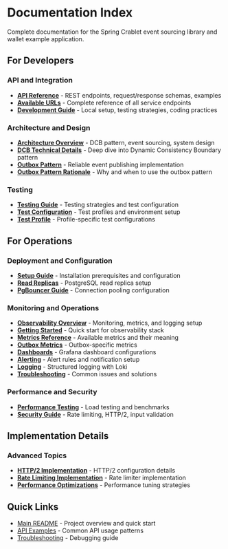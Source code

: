 # Documentation Index

Complete documentation for the Spring Crablet event sourcing library and wallet example application.

## For Developers

### API and Integration
- **[API Reference](api/README.md)** - REST endpoints, request/response schemas, examples
- **[Available URLs](urls.md)** - Complete reference of all service endpoints
- **[Development Guide](development/README.md)** - Local setup, testing strategies, coding practices

### Architecture and Design
- **[Architecture Overview](architecture/README.md)** - DCB pattern, event sourcing, system design
- **[DCB Technical Details](architecture/DCB_AND_CRABLET.md)** - Deep dive into Dynamic Consistency Boundary pattern
- **[Outbox Pattern](architecture/OUTBOX_PATTERN.md)** - Reliable event publishing implementation
- **[Outbox Pattern Rationale](architecture/OUTBOX_RATIONALE.md)** - Why and when to use the outbox pattern

### Testing
- **[Testing Guide](testing/README.md)** - Testing strategies and test configuration
- **[Test Configuration](testing/TEST_CONFIGURATION.md)** - Test profiles and environment setup
- **[Test Profile](testing/TEST_PROFILE.md)** - Profile-specific test configurations

## For Operations

### Deployment and Configuration
- **[Setup Guide](setup/README.md)** - Installation prerequisites and configuration
- **[Read Replicas](setup/READ_REPLICAS.md)** - PostgreSQL read replica setup
- **[PgBouncer Guide](setup/PGBOUNCER.md)** - Connection pooling configuration

### Monitoring and Operations
- **[Observability Overview](observability/README.md)** - Monitoring, metrics, and logging setup
- **[Getting Started](observability/getting-started.md)** - Quick start for observability stack
- **[Metrics Reference](observability/metrics-reference.md)** - Available metrics and their meaning
- **[Outbox Metrics](observability/OUTBOX_METRICS.md)** - Outbox-specific metrics
- **[Dashboards](observability/dashboards.md)** - Grafana dashboard configurations
- **[Alerting](observability/alerting.md)** - Alert rules and notification setup
- **[Logging](observability/logging.md)** - Structured logging with Loki
- **[Troubleshooting](observability/troubleshooting.md)** - Common issues and solutions

### Performance and Security
- **[Performance Testing](../wallet-eventstore-service/performance-tests/README.md)** - Load testing and benchmarks
- **[Security Guide](security/README.md)** - Rate limiting, HTTP/2, input validation

## Implementation Details

### Advanced Topics
- **[HTTP/2 Implementation](etc/HTTP2_IMPLEMENTATION.md)** - HTTP/2 configuration details
- **[Rate Limiting Implementation](etc/RATE_LIMITING_IMPLEMENTATION.md)** - Rate limiter implementation
- **[Performance Optimizations](etc/PERFORMANCE_OPTIMIZATIONS.md)** - Performance tuning strategies

## Quick Links

- [Main README](../README.md) - Project overview and quick start
- [API Examples](api/README.md#examples) - Common API usage patterns
- [Troubleshooting](observability/troubleshooting.md) - Debugging guide
